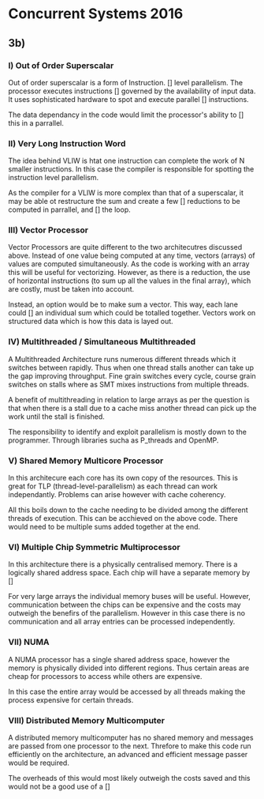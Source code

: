 # Concurrent Systems 2016

## 3b)

### I) Out of Order Superscalar
Out of order superscalar is a form of Instruction. [] level parallelism. The processor executes instructions [] governed by the availability of input data. It uses sophisticated hardware to spot and execute parallel [] instructions.

The data dependancy in the code would limit the processor's ability to [] this in a parrallel.

### II) Very Long Instruction Word
The idea behind VLIW is htat one instruction can complete the work of N smaller instructions. In this case the compiler is responsible for spotting the instruction level parallelism.

As the compiler for a VLIW is more complex than that of a superscalar, it may be able ot restructure the sum and create a few [] reductions to be computed in parrallel, and [] the loop.

### III) Vector Processor
Vector Processors are quite different to the two architecutres discussed above. Instead of one value being computed at any time, vectors (arrays) of values are computed simultaneously. As the code is working with an array this will be useful for vectorizing. However, as there is a reduction, the use of horizontal instructions (to sum up all the values in the final array), which are costly, must be taken into account.

Instead, an option would be to make sum a vector. This way, each lane could [] an individual sum which could be totalled together. Vectors work on structured data which is how this data is layed out.

### IV) Multithreaded / Simultaneous Multithreaded
A Multithreaded Architecture runs numerous different threads which it switches between rapidly. Thus when one thread stalls another can take up the gap improving throughput. Fine grain switches every cycle, course grain switches on stalls where as SMT mixes instructions from multiple threads.

A benefit of multithreading in relation to large arrays as per the question is that when there is a stall due to a cache miss another thread can pick up the work until the stall is finished.

The responsibility to identify and exploit parallelism is mostly down to the programmer. Through libraries sucha as P_threads and OpenMP.

### V) Shared Memory Multicore Processor
In this architecure each core has its own copy of the resources. This is great for TLP (thread-level-parallelism) as each thread can work independantly. Problems can arise however with cache coherency.

All this boils down to the cache needing to be divided among the different threads of execution. This can be acchieved on the above code. There would need to be multiple sums added together at the end.

### VI) Multiple Chip Symmetric Multiprocessor
In this architecture there is a physically centralised memory. There is a logically shared address space. Each chip will have a separate memory by []

For very large arrays the individual memory buses will be useful. However, communication between the chips can be expensive and the costs may outweigh the benefirs of the parallelism. However in this case there is no communication and all array entries can be processed independently.

### VII) NUMA
A NUMA processor has a single shared address space, however the memory is physically divided into different regions. Thus certain areas are cheap for processors to access while others are expensive. 

In this case the entire array would be accessed by all threads making the process expensive for certain threads.

### VIII) Distributed Memory Multicomputer
A distributed memory multicomputer has no shared memory and messages are passed from one processor to the next. Threfore to make this code run efficiently on the architecture, an advanced and efficient message passer would be required.

The overheads of this would most likely outweigh the costs saved and this would not be a good use of a []
